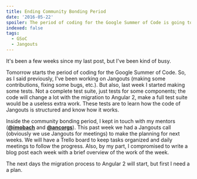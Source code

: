 ```yaml
---
title: Ending Community Bonding Period
date: '2016-05-22'
spoiler: The period of coding for the Google Summer of Code is going to start.
indexed: false
tags:
  - GSoC
  - Jangouts
---
```


It's been a few weeks since my last post, but I've been kind of busy.

Tomorrow starts the period of coding for the Google Summer of Code. So, as I
said previously, I've been working on Jangouts (making some contributions,
fixing some bugs, etc.). But also, last week I started making some tests. Not a
complete test suite, just tests for some components; the code will change a lot
with the migration to Angular 2, make a full test suite would be a useless
extra work. These tests are to learn how the code of Jangouts is structured
and know how it works.

Inside the community bonding period, I kept in touch with my mentors
(**[@imobach](https://github.com/imobach)** and **[@ancorgs](https://github.com/ancorgs)**).
This past week we had a Jangouts call (obviously we use Jangouts for meetings) to
make the planning for next weeks. We will have a Trello board to keep tasks
organized and daily meetings to follow the progress. Also, by my part, I
compromised to write a blog post each week with a brief overview of the
work of the week.

The next days the migration process to Angular 2 will start, but first I need a
a plan.
